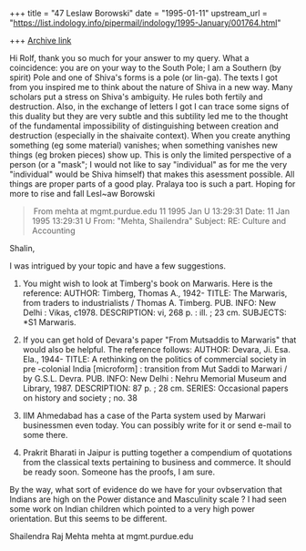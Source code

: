 +++
title = "47 Leslaw Borowski"
date = "1995-01-11"
upstream_url = "https://list.indology.info/pipermail/indology/1995-January/001764.html"

+++
[Archive link](https://list.indology.info/pipermail/indology/1995-January/001764.html)

Hi Rolf,
thank you so much for your answer to my query. What a coincidence: 
you are on your way to the South Pole; I am a Southern (by spirit) 
Pole and one of Shiva's forms is a pole (or lin-ga). The texts I got 
from you inspired me to think about the nature of Shiva in a new way. 
Many scholars put a stress on Shiva's ambiguity. He rules both 
fertily and destruction. Also, in the exchange of letters I got I can 
trace some signs of this duality but they are very subtle and this 
subtility led me to the thought of the fundamental impossibility of 
distinguishing between creation and destruction (especially in the 
shaivaite context). When you create anything something (eg some 
material) vanishes; when something vanishes new things (eg broken 
pieces) show up. This is only the limited perspective of a person (or 
a "mask"; I would not like to say "individual" as for me the very 
"individual" would be Shiva himself) that makes this asessment 
possible. All things are proper parts of a good play. Pralaya too is 
such a part. 
            Hoping for more to rise and fall
                                    Lesl~aw Borowski



> From mehta at mgmt.purdue.edu 11 1995 Jan U 13:29:31
Date: 11 Jan 1995 13:29:31 U
From: "Mehta, Shailendra" <mehta at mgmt.purdue.edu>
Subject: RE: Culture and Accounting

Shalin,

I was intrigued by your topic and have a few suggestions. 

1. You might wish to look at Timberg's book  on Marwaris. 
Here is the reference:
AUTHOR: Timberg, Thomas A., 1942-
TITLE: The Marwaris, from traders to industrialists / Thomas A.
Timberg.
PUB. INFO: New Delhi : Vikas, c1978.
DESCRIPTION: vi, 268 p. : ill. ; 23 cm.
SUBJECTS: *S1 Marwaris.


2. If you can get hold of Devara's paper "From Mutsaddis to Marwaris" 
that would also be helpful. The reference follows:
AUTHOR: Devara, Ji. Esa. Ela., 1944-
TITLE: A rethinking on the politics of commercial society in pre
-colonial India [microform] : transition from Mut Saddi to
Marwari / by G.S.L. Devra.
PUB. INFO: New Delhi : Nehru Memorial Museum and Library, 1987.
DESCRIPTION: 87 p. ; 28 cm.
SERIES: Occasional papers on history and society ; no. 38

3. IIM Ahmedabad has a case of the Parta system used by Marwari 
businessmen even today. You can possibly write for it or send 
e-mail to some there.

4. Prakrit Bharati in Jaipur is putting together a compendium 
of quotations from the classical texts pertaining to business 
and commerce. It should be ready soon. Someone has the proofs, 
I am sure.

By the way, what sort of evidence do we have for your ovbservation 
that Indians are high on the Power distance and Masculinity scale ? 
I had seen some work on Indian children which pointed to a very high
 power orientation. But this seems to be different.

Shailendra Raj Mehta
mehta at mgmt.purdue.edu





